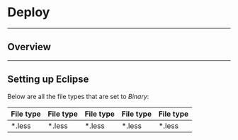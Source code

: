 # Deploy #


***
## Overview


***
## Setting up Eclipse

Below are all the file types that are set to *Binary*:

File type | File type | File type | File type | File type
--------- | --------- | --------- | --------- | ---------
\*.less   | \*.less   | \*.less   | \*.less   | \*.less
